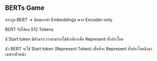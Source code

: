 ## BERTs Game

ตระกูล BERT -> นิยมเอาทำ Embeddings พวก Encoder-only

BERT รับได้แค่ 512 Tokens 

มี Start token มีตัวแรก เราสามารถใช้ตัวเดียวเพื่อ Represent ทั้งประโยค

ตัว BERT จะใช้ Start token <cls> (Represent Token) เพื่อที่จะ Represent ทั้งประโยคดึงมาเฉพาะตัวหน้า

